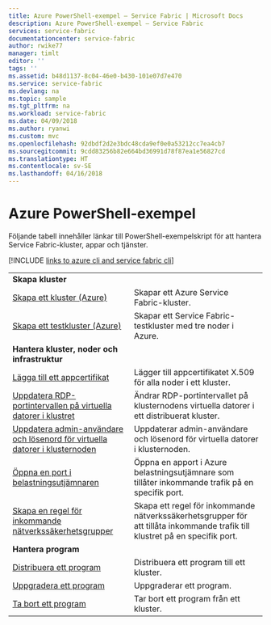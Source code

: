 ```yaml
---
title: Azure PowerShell-exempel – Service Fabric | Microsoft Docs
description: Azure PowerShell-exempel – Service Fabric
services: service-fabric
documentationcenter: service-fabric
author: rwike77
manager: timlt
editor: ''
tags: ''
ms.assetid: b48d1137-8c04-46e0-b430-101e07d7e470
ms.service: service-fabric
ms.devlang: na
ms.topic: sample
ms.tgt_pltfrm: na
ms.workload: service-fabric
ms.date: 04/09/2018
ms.author: ryanwi
ms.custom: mvc
ms.openlocfilehash: 92dbdf2d2e3bdc48cda9ef0e0a53212cc7ea4cb7
ms.sourcegitcommit: 9cdd83256b82e664bd36991d78f87ea1e56827cd
ms.translationtype: HT
ms.contentlocale: sv-SE
ms.lasthandoff: 04/16/2018
---
```

# <a name="azure-powershell-samples"></a>Azure PowerShell-exempel

Följande tabell innehåller länkar till PowerShell-exempelskript för att hantera Service Fabric-kluster, appar och tjänster.

[!INCLUDE [links to azure cli and service fabric cli](../../includes/service-fabric-powershell.md)]

| | |
|-|-|
| **Skapa kluster** ||
| [Skapa ett kluster (Azure)](./scripts/service-fabric-powershell-create-secure-cluster-cert.md)| Skapar ett Azure Service Fabric-kluster. |
|[Skapa ett testkluster (Azure)](./scripts/service-fabric-powershell-create-test-cluster.md)| Skapar ett Service Fabric-testkluster med tre noder i Azure.|
| **Hantera kluster, noder och infrastruktur** ||
| [Lägga till ett appcertifikat](./scripts/service-fabric-powershell-add-application-certificate.md)| Lägger till appcertifikatet X.509 för alla noder i ett kluster. |
| [Uppdatera RDP-portintervallen på virtuella datorer i klustret](./scripts/service-fabric-powershell-change-rdp-port-range.md)|Ändrar RDP-portintervallet på klusternodens virtuella datorer i ett distribuerat kluster.|
| [Uppdatera admin-användare och lösenord för virtuella datorer i klusternoden](./scripts/service-fabric-powershell-change-rdp-user-and-pw.md) | Uppdaterar admin-användare och lösenord för virtuella datorer i klusternoden. |
| [Öppna en port i belastningsutjämnaren](./scripts/service-fabric-powershell-open-port-in-load-balancer.md) | Öppna en apport i Azure belastningsutjämnare som tillåter inkommande trafik på en specifik port. |
| [Skapa en regel för inkommande nätverkssäkerhetsgrupper](./scripts/service-fabric-powershell-add-nsg-rule.md) | Skapa ett regel för inkommande nätverkssäkerhetsgrupper för att tillåta inkommande trafik till klustret på en specifik port. |
| **Hantera program** ||
| [Distribuera ett program](./scripts/service-fabric-powershell-deploy-application.md)| Distribuera ett program till ett kluster.|
| [Uppgradera ett program](./scripts/service-fabric-powershell-upgrade-application.md)| Uppgraderar ett program.|
| [Ta bort ett program](./scripts/service-fabric-powershell-remove-application.md)| Tar bort ett program från ett kluster.|
